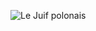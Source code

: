 ![Le Juif polonais](https://upload.wikimedia.org/wikipedia/commons/thumb/8/85/Christ%27s_Entry_into_Brussels_in_1889.jpg/500px-Christ%27s_Entry_into_Brussels_in_1889.jpg)